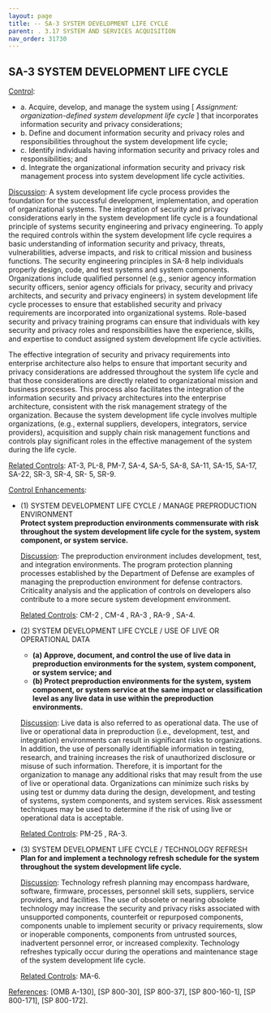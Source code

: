 ```yaml
---
layout: page
title: -- SA-3 SYSTEM DEVELOPMENT LIFE CYCLE 
parent: . 3.17 SYSTEM AND SERVICES ACQUISITION 
nav_order: 31730 
---
```


## SA-3 SYSTEM DEVELOPMENT LIFE CYCLE

<ins>Control</ins>:
* a. Acquire, develop, and manage the system using [ _Assignment: organization-defined system development life cycle_ ] that incorporates information security and privacy considerations;
* b. Define and document information security and privacy roles and responsibilities throughout the system development life cycle;
* c. Identify individuals having information security and privacy roles and responsibilities; and
* d. Integrate the organizational information security and privacy risk management process into system development life cycle activities.

<ins>Discussion</ins>: A system development life cycle process provides the foundation for the successful development, implementation, and operation of organizational systems. The integration of security and privacy considerations early in the system development life cycle is a foundational principle of systems security engineering and privacy engineering. To apply the required controls within the system development life cycle requires a basic understanding of information security and privacy, threats, vulnerabilities, adverse impacts, and risk to critical mission and business functions. The security engineering principles in SA-8 help individuals properly design, code, and test systems and system components. Organizations include qualified personnel (e.g., senior agency information security officers, senior agency officials for privacy, security and privacy architects, and security and privacy engineers) in system development life cycle processes to ensure that established security and privacy requirements are incorporated into organizational systems. Role-based security and privacy training programs can ensure that individuals with key security and privacy roles and responsibilities have the experience, skills, and expertise to conduct assigned system development life cycle activities.
   
The effective integration of security and privacy requirements into enterprise architecture also helps to ensure that important security and privacy considerations are addressed throughout the system life cycle and that those considerations are directly related to organizational mission and business processes. This process also facilitates the integration of the information security and privacy architectures into the enterprise architecture, consistent with the risk management strategy of the organization. Because the system development life cycle involves multiple organizations, (e.g., external suppliers, developers, integrators, service providers), acquisition and supply chain risk management functions and controls play significant roles in the effective management of the system during the life cycle.

<ins>Related Controls</ins>: AT-3, PL-8, PM-7, SA-4, SA-5, SA-8, SA-11, SA-15, SA-17, SA-22, SR-3, SR-4, SR- 5, SR-9.

<ins>Control Enhancements</ins>:
   
* (1) SYSTEM DEVELOPMENT LIFE CYCLE / MANAGE PREPRODUCTION ENVIRONMENT<br>
**Protect system preproduction environments commensurate with risk throughout the system development life cycle for the system, system component, or system service.**

    <ins>Discussion</ins>: The preproduction environment includes development, test, and integration environments. The program protection planning processes established by the Department of Defense are examples of managing the preproduction environment for defense contractors. Criticality analysis and the application of controls on developers also contribute to a more secure system development environment.

    <ins>Related Controls</ins>: CM-2 , CM-4 , RA-3 , RA-9 , SA-4.
   
* (2) SYSTEM DEVELOPMENT LIFE CYCLE / USE OF LIVE OR OPERATIONAL DATA<br>
    * **(a) Approve, document, and control the use of live data in preproduction environments for the system, system component, or system service; and**
    * **(b) Protect preproduction environments for the system, system component, or system service at the same impact or classification level as any live data in use within the preproduction environments.**

    <ins>Discussion</ins>: Live data is also referred to as operational data. The use of live or operational data in preproduction (i.e., development, test, and integration) environments can result in significant risks to organizations. In addition, the use of personally identifiable information in testing, research, and training increases the risk of unauthorized disclosure or misuse of such information. Therefore, it is important for the organization to manage any additional risks that may result from the use of live or operational data. Organizations can minimize such risks by using test or dummy data during the design, development, and testing of systems, system components, and system services. Risk assessment techniques may be used to determine if the risk of using live or operational data is acceptable.

    <ins>Related Controls</ins>: PM-25 , RA-3.
   
* (3) SYSTEM DEVELOPMENT LIFE CYCLE / TECHNOLOGY REFRESH<br>
**Plan for and implement a technology refresh schedule for the system throughout the system development life cycle.**

    <ins>Discussion</ins>: Technology refresh planning may encompass hardware, software, firmware, processes, personnel skill sets, suppliers, service providers, and facilities. The use of obsolete or nearing obsolete technology may increase the security and privacy risks associated with unsupported components, counterfeit or repurposed components, components unable to implement security or privacy requirements, slow or inoperable components, components from untrusted sources, inadvertent personnel error, or increased complexity. Technology refreshes typically occur during the operations and maintenance stage of the system development life cycle.

    <ins>Related Controls</ins>: MA-6.

<ins>References</ins>: [OMB A-130], [SP 800-30], [SP 800-37], [SP 800-160-1], [SP 800-171], [SP 800-172].
   
